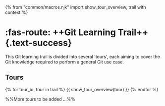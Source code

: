 {% from "common/macros.njk" import show_tour_overview, trail with context %}

<span id="title"></span>

<body id="body">

# :fas-route: ++Git Learning Trail++{.text-success}

This Git learning trail is divided into several 'tours', each aiming to cover the Git knowledge required to perform a general Git use case.


## Tours

{% for tour_id, tour in trail %}
{{ show_tour_overview(tour) }}
{% endfor %}

%%More tours to be added ...%%
</body>
